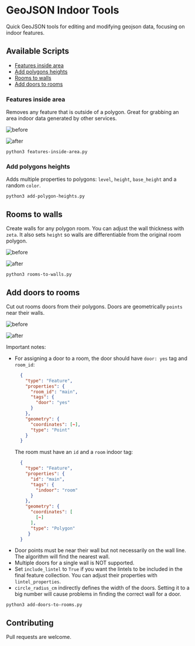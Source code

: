 # GeoJSON Indoor Tools

Quick GeoJSON tools for editing and modifying geojson data, focusing on indoor features.

## Available Scripts

- [Features inside area](#features-inside-area)
- [Add polygons heights](#add-polygons-heights)
- [Rooms to walls](#rooms-to-walls)
- [Add doors to rooms](#add-doors-to-rooms)

### Features inside area

Removes any feature that is outside of a polygon. Great for grabbing an area indoor data generated by other services.

![before](img/features-inside-area-before.png)

![after](img/features-inside-area-after.png)

```
python3 features-inside-area.py
```

### Add polygons heights

Adds multiple properties to polygons: `level`, `height`, `base_height` and a random `color`.

```
python3 add-polygon-heights.py
```

## Rooms to walls

Create walls for any polygon room. You can adjust the wall thickness with `zeta`. It also sets `height` so walls are differentiable from the original room polygon.

![before](img/rooms-to-walls-before.png)

![after](img/rooms-to-walls-after.jpeg)

```
python3 rooms-to-walls.py
```

## Add doors to rooms

Cut out rooms doors from their polygons. Doors are geometrically `points` near their walls.


![before](img/add-doors-to-rooms-before.png)

![after](img/add-doors-to-rooms-after.png)

Important notes:

* For assigning a door to a room, the door should have `door: yes` tag and `room_id`:
  ```json
    {
      "type": "Feature",
      "properties": {
        "room_id": "main",
        "tags": {
          "door": "yes"
        }
      },
      "geometry": {
        "coordinates": [~],
        "type": "Point"
      }
    }
    ```
    The room must have an `id` and a `room` indoor tag:
  ```json
    {
      "type": "Feature",
      "properties": {
        "id": "main",
        "tags": {
          "indoor": "room"
        }
      },
      "geometry": {
        "coordinates": [
          [~]
        ],
        "type": "Polygon"
       }
    }
  ```
* Door points must be near their wall but not necessarily on the wall line. The algorithm will find the nearest wall.
* Multiple doors for a single wall is NOT supported.
* Set `include_lintel` to `True` if you want the lintels to be included in the final feature collection. You can adjust their properties with `lintel_properties`.
* `circle_radius_cm` indirectly defines the width of the doors. Setting it to a big number will cause problems in finding the correct wall for a door.

```
python3 add-doors-to-rooms.py
```

## Contributing

Pull requests are welcome.
